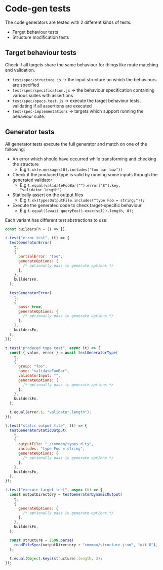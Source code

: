 # Code-gen tests

The code generators are tested with 2 different kinds of tests:

- Target behaviour tests
- Structure modification tests

## Target behaviour tests

Check if all targets share the same behaviour for things like route matching and
validation.

- `test/spec/structure.js` -> the input structure on which the behaviours are
  specified
- `test/spec/specification.js` -> the behaviour specification containing various
  suites with assertions
- `test/spec/specs.test.js` -> execute the target behaviour tests, validating if
  all assertions are executed
- `test/spec-implementations` -> targets which support running the behaviour
  suite.

## Generator tests

All generator tests execute the full generator and match on one of the
following:

- An error which should have occurred while transforming and checking the
  structure
  - E.g `t.ok(e.messages[0].includes("foo bar baz"))`
- Check if the produced type is valid by running some inputs through the
  generated validator
  - E.g `t.equal(validateFooBar("").error["$"].key, "validator.length")`
- Statically assert on the output files
  - E.g `t.ok(typesOutputFile.includes("type Foo = string;"));`
- Execute the generated code to check target-specific behaviour
  - E.g `t.equal((await queryFoo().exec(sql)).length, 0);`

Each variant has different test abstractions to use:

```js
const buildersFn = () => [];

t.test("error test", (t) => {
  testGeneratorError(
    t,
    {
      partialError: "foo",
      generateOptions: {
        /* optionally pass in generate options */
      },
    },
    buildersFn,
  );

  testGeneratorError(
    t,
    {
      pass: true,
      generateOptions: {
        /* optionally pass in generate options */
      },
    },
    buildersFn,
  );
});

t.test("produced type test", async (t) => {
  const { value, error } = await testGeneratorType(
    t,
    {
      group: "foo",
      name: "validateFooBar",
      validatorInput: "",
      generateOptions: {
        /* optionally pass in generate options */
      },
    },
    buildersFn,
  );

  t.equal(error.$, "validator.length");
});

t.test("static output file", (t) => {
  testGeneratorStaticOutput(
    t,
    {
      outputFile: "./common/types.d.ts",
      includes: "type Foo = string",
      generateOptions: {
        /* optionally pass in generate options */
      },
    },
    buildersFn,
  );
});

t.test("execute target test", async (t) => {
  const outputDirectory = testGeneratorDynamicOutput(
    t,
    {
      generateOptions: {
        /* optionally pass in generate options */
      },
    },
    buildersFn,
  );

  const structure = JSON.parse(
    readFileSync(outputDirectory + "common/structure.json", "utf-8"),
  );

  t.equal(Object.keys(structure).length, 3);
});
```
